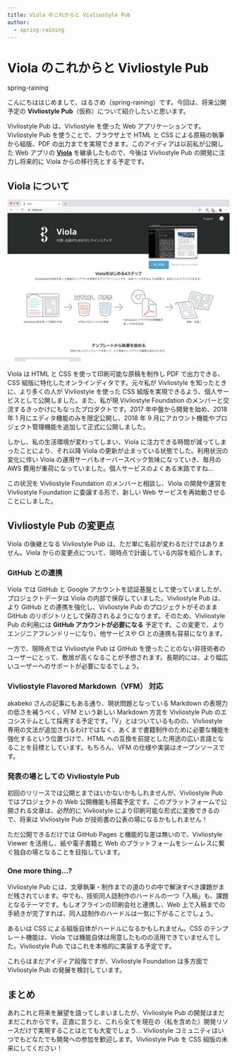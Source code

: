 ```yaml
---
title: Viola のこれからと Vivliostyle Pub
author:
  - spring-raining
---
```


# Viola のこれからと Vivliostyle Pub

<div class="draft-author">
spring-raining
</div>

こんにちははじめまして、はるさめ（spring-raining）です。今回は、将来公開予定の **Vivliostyle Pub**（仮称）について紹介したいと思います。

Vivliostyle Pub は、Vivliostyle を使った Web アプリケーションです。Vivliostyle Pub を使うことで、ブラウザ上で HTML と CSS による原稿の執筆から組版、PDF の出力までを実現できます。このアイディアは以前私が公開した Web アプリの [**Viola**](https://viola.pub/) を継承したもので、今後は Vivliostyle Pub の開発に注力し将来的に Viola からの移行先とする予定です。

## Viola について

![](images/viola.png)

Viola は HTML と CSS を使って印刷可能な原稿を制作し PDF で出力できる、CSS 組版に特化したオンラインディタです。<span style="font-family: body">元</span>々私が Vivliostyle を知ったときに、より多くの人が Vivliostyle を使った CSS 組版を実現できるよう、個人サービスとして公開しました。また、私が現 Vivliostyle Foundation のメンバーと交流するきっかけにもなったプロダクトです。2017 年中盤から開発を始め、2018 年 1 月にエディタ機能のみを限定公開し、2018 年 9 月にアカウント機能やプロジェクト管理機能を追加して正式に公開しました。

しかし、私の生活環境が変わってしまい、Viola に注力できる時間が減ってしまったことにより、それ以降 Viola の更新が止まっている状態でした。利用状況の変化に伴い Viola の運用サーバもオーバースペック気味になっていき、毎月の AWS 費用が重荷になっていました。個人サービスのよくある末路ですね…

この状況を Vivliostyle Foundation のメンバーと相談し、Viola の開発や運営を Vivliostyle Foundation に委譲する形で、新しい Web サービスを再始動させることにしました。

## Vivliostyle Pub の変更点

Viola の後継となる Vivliostyle Pub は、ただ単に名前が変わるだけではありません。Viola からの変更点について、現時点で計画している内容を紹介します。

### GitHub との連携

Viola では GitHub と Google アカウントを認証基盤として使っていましたが、プロジェクトデータは Viola の内部で保存していました。Vivliostyle Pub は、より GitHub との連携を強化し、Vivliostyle Pub のプロジェクトがそのまま GitHub のリポジトリとして保存されるようになります。そのため、Vivliostyle Pub の利用には **GitHub アカウントが必要になる** 予定です。この変更で、よりエンジニアフレンドリーになり、他サービスや CI との連携も容易になります。

一方で、現時点では Vivliostyle Pub は GitHub を使ったことのない非技術者のユーザーにとって、敷居が高くなることが予想されます。長期的には、より幅広いユーザーへのサポートが必要になるでしょう。

### Vivliostyle Flavored Markdown（VFM） 対応

akabeko さんの記事にもある通り、現状問題となっている Markdown の表現力の低さを補うべく、VFM という新しい Markdown 方言を Vivliostyle Pub のエコシステムとして採用する予定です。「V」とはついているものの、Vivliostyle 専用の文法が追加されるわけではなく、あくまで書籍制作のために必要な機能を強化するという位置づけで、HTML への互換を前提とした用途の広い言語となることを目標としています。もちろん、VFM の仕様や実装はオープンソースです。

### 発表の場としての Vivliostyle Pub

初回のリリースでは公開とまではいかないかもしれませんが、Vivliostyle Pub ではプロジェクトの Web 公開機能も搭載予定です。このプラットフォームで公開される文章は、必然的に Vivliostyle により印刷可能な形式に変換できるので、将来は Vivliostyle Pub が技術書の公表の場になるかもしれません！

ただ公開できるだけでは GitHub Pages と機能的な差は無いので、Vivliostyle Viewer を活用し、紙や電子書籍と Web のプラットフォームをシームレスに繋ぐ独自の場となることを目指しています。

### One more thing...?

Vivliostyle Pub には、文章執筆・制作までの道のりの中で解決すべき課題がまだ残されています。中でも、技術同人誌制作のハードルの一つ「入稿」も、課題となるテーマです。もしオフラインの印刷会社と連携し、Web 上で入稿までの手続きが完了すれば、同人誌制作のハードルは一気に下がることでしょう。

あるいは CSS による組版自体がハードルになるかもしれません。CSS のテンプレート機能は、Viola では機能自体は用意したものの活用できていませんでした。Vivliostyle Pub ではこれを本格的に実装する予定です。

これらはまだアイディア段階ですが、Vivliostyle Foundation は多方面で Vivliostyle Pub の発展を検討しています。

## まとめ

あれこれと将来を展望を語ってしまいましたが、Vivliostyle Pub の開発はまだまだこれからです。正直に言うと、これら全てを現在の（私を含めた）開発リソースだけで実現することはとても大変でしょう… Vivliostyle コミュニティはいつでもどなたでも開発への参加を歓迎します。Vivliostyle Pub を CSS 組版の未来にしてください！
